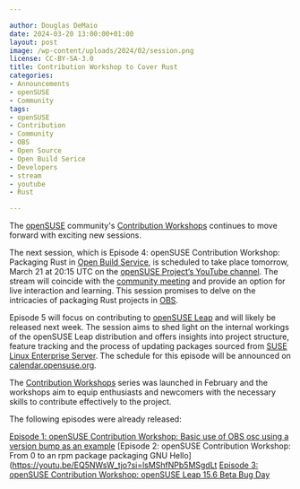 ```yaml
---

author: Douglas DeMaio
date: 2024-03-20 13:00:00+01:00
layout: post
image: /wp-content/uploads/2024/02/session.png
license: CC-BY-SA-3.0
title: Contribution Workshop to Cover Rust
categories:
- Announcements
- openSUSE
- Community
tags:
- openSUSE
- Contribution
- Community
- OBS
- Open Source
- Open Build Serice
- Developers
- stream
- youtube
- Rust

---
```


The [openSUSE](https://www.get.opensuse.org/) community's [Contribution Workshops](https://news.opensuse.org/2024/02/14/contribution-sessions-begin-tomorrow/) continues to move forward with exciting new sessions. 

The next session, which is Episode 4: openSUSE Contribution Workshop: Packaging Rust in [Open Build Service](https://build.opensuse.org/), is scheduled to take place tomorrow, March 21 at 20:15 UTC on the [openSUSE Project’s YouTube channel](https://www.youtube.com/opensuse). The stream will coincide with the [community meeting](https://calendar.opensuse.org/teams/marketing/events/thursday_weekly_meeting) and provide an option for live interaction and learning. This session promises to delve on the intricacies of packaging Rust projects in [OBS](https://build.opensuse.org/).

Episode 5 will focus on contributing to [openSUSE Leap](https://get.opensuse.org/leap/) and will likely be released next week. The session aims to shed light on the internal workings of the openSUSE Leap distribution and offers insights into project structure, feature tracking and the process of updating packages sourced from [SUSE Linux Enterprise Server](https://www.suse.com/products/server/). The schedule for this episode will be announced on [calendar.opensuse.org](https://calendar.opensuse.org/).

The  [Contribution Workshops](https://news.opensuse.org/2024/02/14/contribution-sessions-begin-tomorrow/) series was launched in February and the workshops aim to equip enthusiasts and newcomers with the necessary skills to contribute effectively to the project.

The following episodes were already released:

[Episode 1: openSUSE Contribution Workshop: Basic use of OBS osc using a version bump as an example](https://youtu.be/EQ5NWsW_tjo?si=lsMShfNPb5MSgdLt)
[Episode 2: openSUSE Contribution Workshop: From 0 to an rpm package packaging GNU Hello](https://youtu.be/EQ5NWsW_tjo?si=lsMShfNPb5MSgdLt
[Episode 3: openSUSE Contribution Workshop: openSUSE Leap 15.6 Beta Bug Day](https://youtu.be/rfP-IXwKRAE?si=TwVTgvaPRaoYjWtz)


<meta name="openSUSE, community, project, conference, Open Source, teaching, mentoring, OBS, Rust, Open Build Service, streaming, youtube" content="HTML,CSS,XML,JavaScript">
